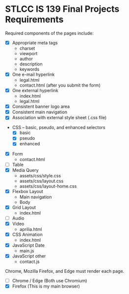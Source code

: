 # STLCC IS 139 Final Projects Requirements

Required components of the pages include:

- [x] Appropriate meta tags
  - charset
  - viewport
  - author
  - description
  - keywords
- [x] One e-mail hyperlink
  - legal.html
  - contact.html (after you submit the form)
- [x] One external hyperlink
  - index.html
  - legal.html
- [x] Consistent banner logo area
- [x] Consistent main navigation
- [x] Association with external style sheet (.css file)
- CSS – basic, pseudo, and enhanced selectors
  - [x] basic
  - [x] pseudo
  - [x] enhanced
- [x] Form
  - contact.html
- [ ] Table
- [x] Media Query
  - assets/css/style.css
  - assets/css/layout.css
  - assets/css/layout-home.css
- [x] Flexbox Layout
  - Main navigation
  - Body
- [x] Grid Layout
  - index.html
- [ ] Audio
- [x] Video
  - aprilia.html
- [x] CSS Animation
  - index.html
- [x] JavaScript Date
  - main.js
- [x] JavaScript other
  - contact.js

Chrome, Mozilla Firefox, and Edge must render each page.

- [ ] Chrome / Edge (Both use Chromium)
- [x] Firefox (This is my main browser)
